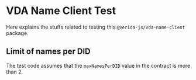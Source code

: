 # VDA Name Client Test

Here explains the stuffs related to testing this `@verida-js/vda-name-client` package.

## Limit of names per DID
The test code assumes that the `maxNamesPerDID` value in the contract is more than 2.


